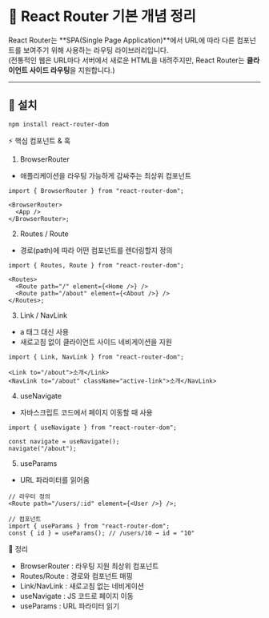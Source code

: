 # 📌 React Router 기본 개념 정리

React Router는 **SPA(Single Page Application)**에서 URL에 따라 다른 컴포넌트를 보여주기 위해 사용하는 라우팅 라이브러리입니다.  
(전통적인 웹은 URL마다 서버에서 새로운 HTML을 내려주지만, React Router는 **클라이언트 사이드 라우팅**을 지원합니다.)

---

## 🚀 설치

```bash
npm install react-router-dom
```

⚡ 핵심 컴포넌트 & 훅

1. BrowserRouter

- 애플리케이션을 라우팅 가능하게 감싸주는 최상위 컴포넌트

```tsx
import { BrowserRouter } from "react-router-dom";

<BrowserRouter>
  <App />
</BrowserRouter>;
```

2. Routes / Route

- 경로(path)에 따라 어떤 컴포넌트를 렌더링할지 정의

```tsx
import { Routes, Route } from "react-router-dom";

<Routes>
  <Route path="/" element={<Home />} />
  <Route path="/about" element={<About />} />
</Routes>;
```

3. Link / NavLink

- a 태그 대신 사용
- 새로고침 없이 클라이언트 사이드 네비게이션을 지원

```tsx
import { Link, NavLink } from "react-router-dom";

<Link to="/about">소개</Link>
<NavLink to="/about" className="active-link">소개</NavLink>
```

4. useNavigate

- 자바스크립트 코드에서 페이지 이동할 때 사용

```tsx
import { useNavigate } from "react-router-dom";

const navigate = useNavigate();
navigate("/about");
```

5. useParams

- URL 파라미터를 읽어옴

```tsx
// 라우터 정의
<Route path="/users/:id" element={<User />} />;

// 컴포넌트
import { useParams } from "react-router-dom";
const { id } = useParams(); // /users/10 → id = "10"
```

📖 정리

- BrowserRouter : 라우팅 지원 최상위 컴포넌트
- Routes/Route : 경로와 컴포넌트 매핑
- Link/NavLink : 새로고침 없는 네비게이션
- useNavigate : JS 코드로 페이지 이동
- useParams : URL 파라미터 읽기
